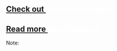 
<h2 style="color: white;padding-top: 100px;">
    <a href="https://github.com/startersacademy/lasso-your-build-process">
        Check out 
    </a> the example repo.
</h2>

<h2 style="color:white">
    <a href="https://github.com/lasso-js/lasso">
        Read more 
    </a> about lasso.js
</h2>

Note:
